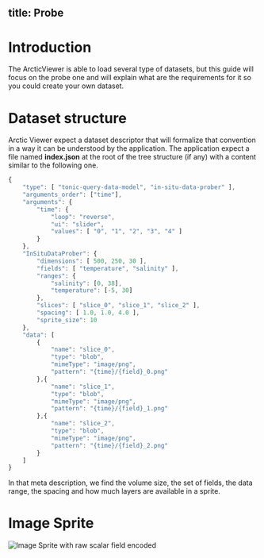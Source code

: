 title: Probe
---

# Introduction

The ArcticViewer is able to load several type of datasets, but this guide will
focus on the probe one and will explain what are the requirements for
it so you could create your own dataset.

# Dataset structure

Arctic Viewer expect a dataset descriptor that will formalize that convention
in a way it can be understood by the application. The application expect a file
named __index.json__ at the root of the tree structure (if any) with a content similar
to the following one.

```js
{
    "type": [ "tonic-query-data-model", "in-situ-data-prober" ],
    "arguments_order": ["time"],
    "arguments": {
        "time": {
            "loop": "reverse",
            "ui": "slider",
            "values": [ "0", "1", "2", "3", "4" ]
        }
    },
    "InSituDataProber": {
        "dimensions": [ 500, 250, 30 ],
        "fields": [ "temperature", "salinity" ],
        "ranges": {
            "salinity": [0, 38],
            "temperature": [-5, 30]
        },
        "slices": [ "slice_0", "slice_1", "slice_2" ],
        "spacing": [ 1.0, 1.0, 4.0 ],
        "sprite_size": 10
    },
    "data": [
        {
            "name": "slice_0",
            "type": "blob",
            "mimeType": "image/png",
            "pattern": "{time}/{field}_0.png"
        },{
            "name": "slice_1",
            "type": "blob",
            "mimeType": "image/png",
            "pattern": "{time}/{field}_1.png"
        },{
            "name": "slice_2",
            "type": "blob",
            "mimeType": "image/png",
            "pattern": "{time}/{field}_2.png"
        }
    ]
}
```

In that meta description, we find the volume size, the set of fields,
the data range, the spacing and how much layers are available in a sprite.

# Image Sprite

<img src="/arctic-viewer/docs/formats/probe-sprite.png" alt="Image Sprite with raw scalar field encoded"/>
